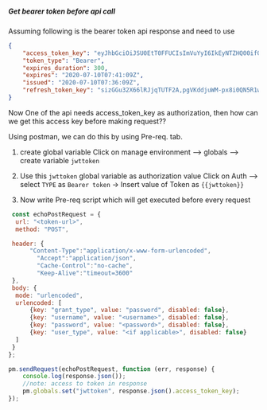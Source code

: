 


##### Get bearer token before api call

Assuming following is the bearer token api response and need to use 

```json
{
    "access_token_key": "eyJhbGciOiJSU0EtT0FFUCIsImVuYyI6IkEyNTZHQ00ifQ.Tj7TstqUw0EoUuxZnZbgX3GPHpSvzE-0JZcdMGBF40dKPXJlIWDoQWPqOofn29Vp9UAotCW6lpIg0NMn_hko7c9DZzS2SBKNwyeyBmUa6xn3bFyAtCIOMnh86dfOQcOZGd429xPMqDxPiGRrONpGV7llUmwY4RVAmXaaT0oX6Mo.vuuYtNT28CzrZHdZ.q3BTx9cC11F6FCaBys7QDsVaTQPERU8lCvLdym9wV-Z-u-RNbw8QNSgAPUgZCOfyWGNusG_M6FxF4jI7GOhuSBwz2xqGwk6_5qO3UxGcQfJ9bv3rQ48bHD0fFCWwCWvID9K58pKGXT2UkE8Hau4KK7dFffPY3lZq7Qj2tBqbseMOl_EBhdD-pfgjkWsna-peFdmnXcrnXyZqHeFrFisSFadhCMHUOJ1h3bKP0EWtUoQgaCMqn7QUDPekKw_LJ2252-lAsjHU15SLuw64B8zPgmo0MOl4HjE67h4ywwGOb7xThYTSKIKicfkJ1KmgX9QQ3SGP_iuaG413pqv9kiNeQ_uxP0grSY5Ffzz6bUewJAJMiZDBNoJ5ItliNu8WSPQ6TNsztmiMJEF7JuYzxEstrMZHsuQoj8sZX-8TUA3i4wUqVFJakRNjhy0Z4sBqCYsGGo7bYJzgUA.VBHlZQF3lZgdMTHGKo2Y4w",
    "token_type": "Bearer",
    "expires_duration": 300,
    "expires": "2020-07-10T07:41:09Z",
    "issued": "2020-07-10T07:36:09Z",
    "refresh_token_key": "sizGGu32X66lRJjqTUTF2A,pgVKddjuWM-px8i0QN5R1w"
}
```

Now One of the api needs access_token_key as authorization, then how can we get this access key before making request??

Using postman, we can do this by using Pre-req. tab.

1. create global variable
   Click on manage environment --> globals --> create variable `jwttoken`
  
2. Use this `jwttoken` global variable as authorization value 
    Click on Auth --> select `TYPE` as `Bearer token` -> Insert value of Token as `{{jwttoken}}`
   
3. Now write Pre-req script which will get executed before every request

```javascript
 const echoPostRequest = {
  url: "<token-url>",
  method: "POST",

 header: {
      "Content-Type":"application/x-www-form-urlencoded",
	    "Accept":"application/json",
	    "Cache-Control":"no-cache",
	    "Keep-Alive":"timeout=3600"
 },
 body: {
  mode: "urlencoded",
  urlencoded: [
	  {key: "grant_type", value: "password", disabled: false},
	  {key: "username", value: "<username>", disabled: false},
	  {key: "password", value: "<password>", disabled: false},
	  {key: "user_type", value: "<if applicable>", disabled: false}
  ]
 }
};

pm.sendRequest(echoPostRequest, function (err, response) {
    console.log(response.json());
    //note: access to token in response
    pm.globals.set("jwttoken", response.json().access_token_key);
});





```

